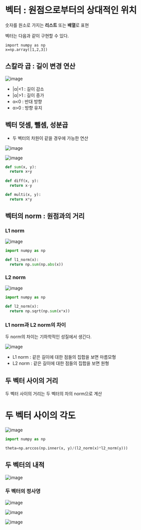# 벡터 : 원점으로부터의 상대적인 위치 
숫자를 원소로 가지는 **리스트** 또는 **배열**로 표현

벡터는 다음과 같이 구현할 수 있다.

```
import numpy as np
x=np.array([1,2,3])
```

## 스칼라 곱 : 길이 변경 연산

![image](https://user-images.githubusercontent.com/57162812/149760382-cd0bf6d3-4ca5-4c6d-9ac9-dc448ead1bd2.png)

- |α|<1 : 길이 감소
- |α|>1 : 길이 증가
- α<0 : 반대 방향
- α>0 : 방향 유지

## 벡터 덧셈, 뺄셈, 성분곱
- 두 벡터의 차원이 같을 경우에 가능한 연산

![image](https://user-images.githubusercontent.com/57162812/149761035-f20ca1dc-f35e-4637-99ef-68394af5e1d2.png)

![image](https://user-images.githubusercontent.com/57162812/149760972-c2e9d16d-85b8-47db-baad-35cf99362f07.png)

```python
def sum(x, y):
  return x+y
  
def diff(x, y):
  return x-y

def multi(x, y):
  return x*y
```

## 벡터의 norm : 원점과의 거리

### L1 norm
![image](https://user-images.githubusercontent.com/57162812/149761467-28cc7826-cd25-4c02-bf39-17ae4a848124.png)

```python
import numpy as np

def l1_norm(x):
  return np.sum(np.abs(x))
```

### L2 norm
![image](https://user-images.githubusercontent.com/57162812/149761657-5d0de73c-81fe-4fa7-822e-f3055a286175.png)

```python
import numpy as np

def l2_norm(x):
  return np.sqrt(np.sum(x*x))
```
### L1 norm과 L2 norm의 차이

두 norm의 차이는 기하학적인 성질에서 생긴다.

![image](https://user-images.githubusercontent.com/57162812/149762295-d5cdb28a-00fa-4d38-9824-109e9c1e7fe9.png)

- L1 norm : 같은 길이에 대한 점들의 집합을 보면 마름모형
- L2 norm : 같은 길이에 대한 점들의 집합을 보면 원형

## 두 벡터 사이의 거리

두 벡터 사이의 거리는 두 벡터의 차의 norm으로 계산

# 두 벡터 사이의 각도

![image](https://user-images.githubusercontent.com/57162812/149762933-fef65f6b-ad44-4ba9-94e8-460c1d9c84df.png)

```python
import numpy as np

theta=np.arccos(np.inner(x, y)/(l2_norm(x)*l2_norm(y)))
```
## 두 벡터의 내적

![image](https://user-images.githubusercontent.com/57162812/149763310-28f9066f-4125-43a3-8d85-df739e6a5909.png)

### 두 벡터의 정사영

![image](https://user-images.githubusercontent.com/57162812/149763418-76ff3e4f-ce10-4b28-a92e-08a77c58a0be.png)

![image](https://user-images.githubusercontent.com/57162812/149763882-683f7d03-a1a3-4c34-8fc1-c3717bc219d0.png)

![image](https://user-images.githubusercontent.com/57162812/149764067-dc9d66be-e301-485b-8781-17cdb48d0293.png)




